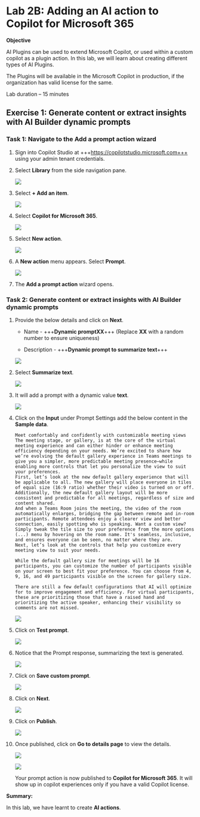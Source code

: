 # **Lab 2B: Adding an AI action to Copilot for Microsoft 365**

**Objective**

AI Plugins can be used to extend Microsoft Copilot, or used within a
custom copilot as a plugin action. In this lab, we will learn about
creating different types of AI Plugins.

The Plugins will be available in the Microsoft Copilot in production, if
the organization has valid license for the same.

Lab duration – 15 minutes

## **Exercise 1: Generate content or extract insights with AI Builder dynamic prompts**

### Task 1: Navigate to the Add a prompt action wizard

1.  Sign into Copilot Studio at +++https://copilotstudio.microsoft.com+++ using your admin tenant credentials.

2.  Select **Library** from the side navigation pane.

    ![](./media/image1.png)

3.  Select **+ Add an item**.     

    ![](./media/image2.png)

4.  Select **Copilot for Microsoft 365**.

    ![](./media/image3.png)

5.	Select **New action**.
   
    ![](./media/image32.png)
  	
7.  A **New action** menu appears. Select **Prompt**.

    ![](./media/image4.png)

8.  The **Add a prompt action** wizard opens.

### Task 2: Generate content or extract insights with AI Builder dynamic prompts

1.  Provide the below details and click on **Next**.

    - Name - +++**Dynamic promptXX**+++ (Replace **XX** with a random number to ensure uniqueness)
    
    - Description - +++**Dynamic prompt to summarize text**+++

    ![](./media/image5.png)

2.  Select **Summarize text**.

    ![](./media/image6.png)

3.  It will add a prompt with a dynamic value **text**.

    ![](./media/image7.png)

4.  Click on the **Input** under Prompt Settings add the below content
    in the **Sample data**.

    ```
    Meet comfortably and confidently with customizable meeting views
    The meeting stage, or gallery, is at the core of the virtual meeting experience and can either hinder or enhance meeting efficiency depending on your needs. We’re excited to share how we’re evolving the default gallery experience in Teams meetings to give you a simpler, more predictable meeting presence—while enabling more controls that let you personalize the view to suit your preferences.
    First, let’s look at the new default gallery experience that will be applicable to all. The new gallery will place everyone in tiles of equal size (16:9 ratio) whether their video is turned on or off. Additionally, the new default gallery layout will be more consistent and predictable for all meetings, regardless of size and content shared.
    And when a Teams Room joins the meeting, the video of the room automatically enlarges, bridging the gap between remote and in-room participants. Remote attendees enjoy a clearer view and better connection, easily spotting who is speaking. Want a custom view? Simply tweak the tile size to your preference from the more options (...) menu by hovering on the room name. It's seamless, inclusive, and ensures everyone can be seen, no matter where they are.
    Next, let’s look at the controls that help you customize every meeting view to suit your needs.
    
    While the default gallery size for meetings will be 16 participants, you can customize the number of participants visible on your screen to best fit your preference. You can choose from 4, 9, 16, and 49 participants visible on the screen for gallery size.
    
    There are still a few default configurations that AI will optimize for to improve engagement and efficiency. For virtual participants, these are prioritizing those that have a raised hand and prioritizing the active speaker, enhancing their visibility so comments are not missed.

    ```
    
    ![](./media/image8.png)

5.  Click on **Test prompt**.

    ![](./media/image9.png)

6.  Notice that the Prompt response, summarizing the text is generated.

    ![](./media/image10.png)

7.  Click on **Save custom prompt**.

    ![](./media/image11.png)

8.  Click on **Next**.

    ![](./media/image12.png)

9.  Click on **Publish**.

    ![](./media/image13.png)

10. Once published, click on **Go to details page** to view the details.

    ![](./media/image14.png)

    ![](./media/image33.png)

    Your prompt action is now published to **Copilot for Microsoft 365**. It
will show up in copilot experiences only if you have a valid Copilot
license.

**Summary:**

In this lab, we have learnt to create **AI actions**.
